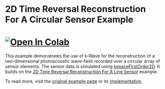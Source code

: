 # 2D Time Reversal Reconstruction For A Circular Sensor Example

# [![Open In Colab](https://colab.research.google.com/assets/colab-badge.svg)](https://colab.research.google.com/github/waltsims/k-wave-python/blob/master/examples/pr_2D_FFT_line_sensor/pr_2D_FFT_line_sensor.ipynb)

This example demonstrates the use of k-Wave for the reconstruction of a two-dimensional photoacoustic wave-field recorded over a circular array of sensor elements. The sensor data is simulated using [kspaceFirstOrder2D](https://k-wave-python.readthedocs.io/en/latest/kwave.kspaceFirstOrder2D.html). It builds on the [2D Time Reversal Reconstruction For A Line Sensor](../pr_2D_TR_line_sensor) example.

To read more, visit the [original example page](http://www.k-wave.org/documentation/example_pr_2D_tr_circular_sensor.php) or its [implementation](https://github.com/ucl-bug/k-wave/blob/main/k-Wave/examples/example_pr_2D_tr_circular_sensor.m).